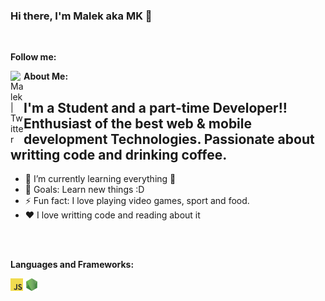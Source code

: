 ### Hi there, I'm Malek aka MK 👋 
<br />

**Follow me:** 

 <a href="https://twitter.com/ZaagMalek">
  <img align="left" alt="Malek| Twitter" width="21px" src="https://raw.githubusercontent.com/anuraghazra/anuraghazra/master/assets/twitter.svg"/>
</a>


**About Me:**

## I'm a Student and a part-time Developer!! Enthusiast of the best web & mobile development Technologies. Passionate about writting code and drinking coffee.

- 🌱 I’m currently learning everything 🤣
- 🥅 Goals: Learn new things :D
- ⚡ Fun fact: I love playing video games, sport and food.
- ❤️ I love writting code and reading about it
<br />
<br />

**Languages and Frameworks:**  

<code><img height="20" src="https://raw.githubusercontent.com/github/explore/80688e429a7d4ef2fca1e82350fe8e3517d3494d/topics/javascript/javascript.png"></code>
<code><img height="20" src="https://raw.githubusercontent.com/github/explore/80688e429a7d4ef2fca1e82350fe8e3517d3494d/topics/nodejs/nodejs.png"></code> 

